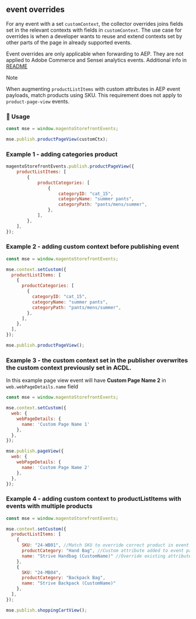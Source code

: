 ## event overrides

For any event with a set `customContext`, the collector overrides joins fields set in the relevant contexts with fields in `customContext`. The use case for overrides is when a developer wants to reuse and extend contexts set by other parts of the page in already supported events.

Event overrides are only applicable when forwarding to AEP. They are not applied to Adobe Commerce and Sensei analytics events. Additional info in [README](../../packages/storefront-events-collector/README.md)

> [!NOTE]  
> When augmenting `productListItems` with custom attributes in AEP event payloads, match products using SKU. This requirement does not apply to `product-page-view` events.


### 🔧 Usage

```javascript
const mse = window.magentoStorefrontEvents;

mse.publish.productPageView(customCtx);
```

### Example 1 - adding categories product

```javascript
magentoStorefrontEvents.publish.productPageView({
    productListItems: [
        {
            productCategories: [
                {
                    categoryID: "cat_15",
                    categoryName: "summer pants",
                    categoryPath: "pants/mens/summer",
                },
            ],
        },
    ],
});
```

### Example 2 - adding custom context before publishing event

```javascript
const mse = window.magentoStorefrontEvents;

mse.context.setCustom({
  productListItems: [
    {
      productCategories: [
        {
          categoryID: "cat_15",
          categoryName: "summer pants",
          categoryPath: "pants/mens/summer",
        },
      ],
    },
  ],
});

mse.publish.productPageView();
```

### Example 3 - the custom context set in the publisher overwrites the custom context previously set in ACDL.

In this example page view event will have **Custom Page Name 2** in `web.webPageDetails.name` field

```javascript
const mse = window.magentoStorefrontEvents;

mse.context.setCustom({
  web: {
    webPageDetails: {
      name: 'Custom Page Name 1'
    },
  },
});

mse.publish.pageView({
  web: {
    webPageDetails: {
      name: 'Custom Page Name 2'
    },
  },
});
```

### Example 4 - adding custom context to productListItems with events with multiple products

```javascript
const mse = window.magentoStorefrontEvents;

mse.context.setCustom({
  productListItems: [
    {
      SKU: "24-WB01", //Match SKU to override correct product in event payload
      productCategory: "Hand Bag", //Custom attribute added to event payload
      name: "Strive Handbag (CustomName)" //Override existing attribute with custom value in event payload
    },
    {
      SKU: "24-MB04",
      productCategory: "Backpack Bag",
      name: "Strive Backpack (CustomName)"
    },
  ],
});

mse.publish.shoppingCartView();
```